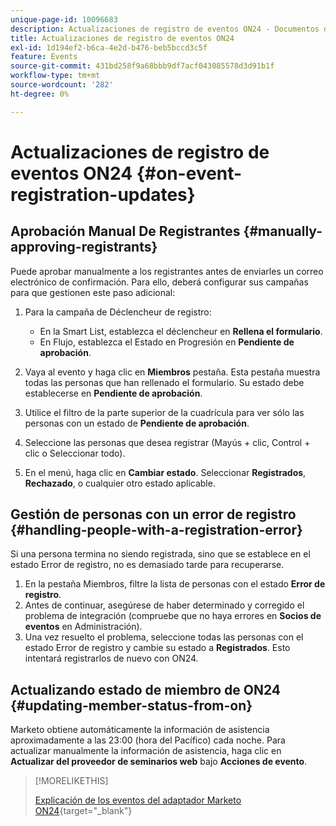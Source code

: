 ```yaml
---
unique-page-id: 10096683
description: Actualizaciones de registro de eventos ON24 - Documentos de Marketo - Documentación del producto
title: Actualizaciones de registro de eventos ON24
exl-id: 1d194ef2-b6ca-4e2d-b476-beb5bccd3c5f
feature: Events
source-git-commit: 431bd258f9a68bbb9df7acf043085578d3d91b1f
workflow-type: tm+mt
source-wordcount: '282'
ht-degree: 0%

---
```


# Actualizaciones de registro de eventos ON24 {#on-event-registration-updates}

## Aprobación Manual De Registrantes {#manually-approving-registrants}

Puede aprobar manualmente a los registrantes antes de enviarles un correo electrónico de confirmación. Para ello, deberá configurar sus campañas para que gestionen este paso adicional:

1. Para la campaña de Déclencheur de registro:

   * En la Smart List, establezca el déclencheur en **Rellena el formulario**.
   * En Flujo, establezca el Estado en Progresión en **Pendiente de aprobación**.

1. Vaya al evento y haga clic en **Miembros** pestaña. Esta pestaña muestra todas las personas que han rellenado el formulario. Su estado debe establecerse en **Pendiente de aprobación**.
1. Utilice el filtro de la parte superior de la cuadrícula para ver sólo las personas con un estado de **Pendiente de aprobación**.
1. Seleccione las personas que desea registrar (Mayús + clic, Control + clic o Seleccionar todo).
1. En el menú, haga clic en **Cambiar estado**. Seleccionar **Registrados**, **Rechazado**, o cualquier otro estado aplicable.

## Gestión de personas con un error de registro {#handling-people-with-a-registration-error}

Si una persona termina no siendo registrada, sino que se establece en el estado Error de registro, no es demasiado tarde para recuperarse.

1. En la pestaña Miembros, filtre la lista de personas con el estado **Error de registro**.
1. Antes de continuar, asegúrese de haber determinado y corregido el problema de integración (compruebe que no haya errores en **Socios de eventos** en Administración).
1. Una vez resuelto el problema, seleccione todas las personas con el estado Error de registro y cambie su estado a **Registrados**. Esto intentará registrarlos de nuevo con ON24.

## Actualizando estado de miembro de ON24 {#updating-member-status-from-on}

Marketo obtiene automáticamente la información de asistencia aproximadamente a las 23:00 (hora del Pacífico) cada noche. Para actualizar manualmente la información de asistencia, haga clic en **Actualizar del proveedor de seminarios web** bajo **Acciones de evento**.

>[!MORELIKETHIS]
>
>[Explicación de los eventos del adaptador Marketo ON24](/help/marketo/product-docs/demand-generation/events/create-an-event/create-an-event-with-the-marketo-on24-adapter/understanding-marketo-on24-adapter-events.md){target="_blank"}
